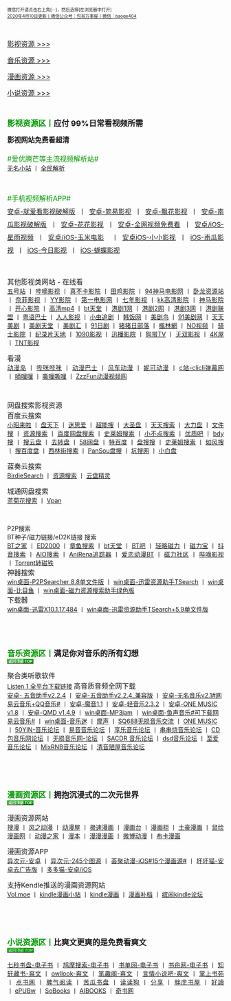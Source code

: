 <p style="text-align:justify;">
	<a name="top"></a> <a><span style="font-size:10px;">微信打开请点击右上角[···]，然后选择[在浏览器中打开]</span></a> <br />
<span style="font-size:10px;"><a href="http://qr06.cn/C3tw81">2020年4月10日更新丨微信公众号：包哥万事屋丨微信：baoge404</a></span> 
</p>
<p style="text-align:justify;">
	<br />
</p>

<p style="text-align:justify;">
	<a href="#yingshi"><span style="font-size:16px;">影视资源 &gt;&gt;&gt;</span></a> 
</p>
<p style="text-align:justify;">
	<a href="#yinyue"><span style="font-size:16px;">音乐资源 &gt;&gt;&gt;</span></a> 
</p>
<p style="text-align:justify;">
	<a href="#manhua"><span style="font-size:16px;">漫画资源 &gt;&gt;&gt;</span></a> 
</p>
<p style="text-align:justify;">
	<span style="font-size:16px;"><a href="#xiaoshuo">小说资源 &gt;&gt;&gt;</a></span> 
</p>
<p style="text-align:justify;">
	<br />
</p>
<p>
	<a name="yingshi"></a><strong><span style="color:#009900;font-size:18px;">影视资源区丨</span><span style="font-size:18px;">应付 99%日常看视频所需</span></strong> 
</p>
<p style="text-align:justify;">
  <span style="font-size:16px;"><strong>影视网站免费看超清</strong><br/><br/><span style="color:#009900;">#爱优腾芒等主流视频解析站#</span></span> 
<br /><span style="font-size:14px;">
	<a href="https://www.administrator5.com/">无名小站</a><span>&nbsp;丨&nbsp;</span><a href="http://www.qmaile.com/">全民解析</a></span>
</p>
<p style="text-align:justify;">
	<br />
</p>
<p style="text-align:justify;line-height:2">
<span style="color:#009900;font-size:16px;">#手机视频解析APP#</span> 
<br />
<span style="font-size:15px;">
<a href="https://share.weiyun.com/5gNA4ss">安卓-就爱看影视破解版</a>&nbsp;&nbsp;丨&nbsp;&nbsp;<a href="https://share.weiyun.com/5lGSFwC">安卓-简易影视</a>&nbsp;&nbsp;丨&nbsp;&nbsp;<a href="https://share.weiyun.com/5cU80DE">安卓-飘花影视</a>&nbsp;&nbsp;丨&nbsp;&nbsp;<a href="https://share.weiyun.com/53dyzwD">安卓-南瓜影视破解版</a>&nbsp;&nbsp;丨&nbsp;&nbsp;<a href="https://share.weiyun.com/5N89Qiu">安卓-花花影视</a>&nbsp;&nbsp;丨&nbsp;&nbsp;<a href="https://share.weiyun.com/5Ckv3Aa">安卓-全网视频免费看</a>&nbsp;&nbsp;丨&nbsp;&nbsp;<a href="http://www.star.vin/">安卓/iOS-星雨视频</a>&nbsp;&nbsp;丨&nbsp;&nbsp;<a href="https://ymdy.app/">安卓/iOS-玉米电影</a>&nbsp;&nbsp;&nbsp;&nbsp;丨&nbsp;&nbsp;<a href="https://xiao1.app/">安卓iOS-小小影视</a>&nbsp;&nbsp;丨&nbsp;&nbsp;<a href="https://apps.apple.com/cn/app/%E5%8D%97%E7%93%9C%E5%AE%B6%E5%85%B7/id1498953691">iOS-南瓜影视</a>&nbsp;&nbsp;丨&nbsp;&nbsp;<a href="https://apps.apple.com/cn/app/%E4%BB%8A%E6%97%A5%E5%BD%B1%E8%A7%86-%E7%9C%8B%E5%A5%BD%E5%89%A7-%E4%B8%8A%E4%BB%8A%E6%97%A5%E5%BD%B1%E8%A7%86/id1322243737">iOS-今日影视</a>&nbsp;&nbsp;丨&nbsp;&nbsp;<a href="https://apps.apple.com/cn/app/id1474749614">iOS-蝴蝶影视</a>
</span> 
</p>
  
<p style="text-align:justify;">
	<br />
</p>
<p style="text-align:justify;">
	<span style="font-size:16px;">其他影视类网站 - 在线看</span> 
<br />
	<a href="http://www.wuhaozhan.net/"><span style="font-size:14px;">五号站</span></a> <span>丨&nbsp;</span><a href="https://bde4.com/"><span style="font-size:14px;">哔嘀影视</span></a> <span>丨&nbsp;</span><a href="https://www.zhenbuka.com/"><span style="font-size:14px;">真不卡影院</span></a> <span>丨&nbsp;</span><a href="https://www.tianjiyy123.com/"><span style="font-size:14px;">田鸡影院</span></a> <span>丨&nbsp;</span><a href="http://www.9rmb.com/"><span style="font-size:14px;">94神马电影网</span></a> <span>丨&nbsp;</span><a href="https://www.vodsee.com/"><span style="font-size:14px;">卧龙资源站</span></a> <span>丨&nbsp;</span><a href="https://www.nfmovies.com/"><span style="font-size:14px;">奈菲影视</span></a> <span>丨&nbsp;</span><a href="https://www.yyzone.net/"><span style="font-size:14px;">YY影院</span></a> <span>丨&nbsp;</span><a href="https://www.001d.com/"><span style="font-size:14px;">第一电影网</span></a> <span>丨&nbsp;</span><a href="http://www.dynamicpuer.com/"><span style="font-size:14px;">七年影视</span></a> <span>丨&nbsp;</span><a href="http://www.kk3.tv/"><span style="font-size:14px;">kk高清影院</span></a> <span>丨&nbsp;</span><a href="https://www.jlszyy.cc/"><span style="font-size:14px;">神马影院</span></a> <span>丨&nbsp;</span><a href="https://kushizhu.com/"><span style="font-size:14px;">开心影院</span></a> <span>丨&nbsp;</span><a href="https://www.mp4pa.com/"><span style="font-size:14px;">高清mp4</span></a> <span>丨&nbsp;</span><a href="https://www.jsr9.com/"><span style="font-size:14px;">bt天堂</span></a><span>&nbsp;</span><span>丨&nbsp;</span><a href="http://www.yueyu2.com/"><span style="font-size:14px;"><span></span><span>港剧1网</span></span></a> <span>丨&nbsp;</span><a href="http://www.metvb1.com/index.html"><span style="font-size:14px;"><span></span><span>港剧2网</span></span></a> <span>丨&nbsp;</span><a href="https://www.gangjuw.com/"><span style="font-size:14px;font-size:14px;"><span></span><span>港剧3网</span></span></a> <span>丨&nbsp;</span><a href="https://www.wotvb.com/"><span style="font-size:14px;"><span></span><span>港剧联盟</span></span></a> <span>丨&nbsp;</span><a href="https://www.tvb8c.com/"><span style="font-size:14px;"><span></span><span>粤语巴士</span></span></a> <span>丨&nbsp;</span><a href="http://www.yyetss.com/"><span style="font-size:14px;"><span></span><span>人人影视</span></span></a> <span>丨&nbsp;</span><a href="http://www.ixiazai.vip/"><span style="font-size:14px;"><span></span><span>小虫追剧</span></span></a> <span>丨&nbsp;</span><a href="https://www.hanfan.cc/"><span style="font-size:14px;font-size:14px;"><span></span><span>韩饭网</span></span></a> <span>丨&nbsp;</span><a href="http://www.meijuniao.com/"><span style="font-size:14px;"><span></span><span>美剧鸟</span></span></a> <span>丨&nbsp;</span><a href="https://91mjw.com/"><span style="font-size:14px;"><span></span><span>91美剧网</span></span></a> <span>丨&nbsp;</span><a href="http://www.ttzmz.vip/"><span style="font-size:14px;"><span></span><span>天天美剧</span></span></a> <span>丨&nbsp;</span><a href="http://www.meijutt.cn/"><span style="font-size:14px;"><span></span><span>美剧天堂</span></span></a> <span>丨&nbsp;</span><a href="http://www.meijuhui520.com/"><span style="font-size:14px;"><span></span><span>美剧汇</span></span></a> <span>丨&nbsp;</span><a href="http://www.wwmulu.com/"><span style="font-size:14px;"><span></span><span>91日剧</span></span></a> <span>丨&nbsp;</span><a href="http://www.zzrbl.com/"><span style="font-size:14px;"><span></span><span>猪猪日部落</span></span></a> <span>丨&nbsp;</span><a href="https://8maple.ru/"><span style="font-size:14px;"><span></span><span>楓林網</span></span></a> <span>丨&nbsp;</span><a href="https://www.novipnoad.com/"><span style="font-size:14px;"><span></span><span>NO视频</span></span></a> <span>丨&nbsp;</span><a href="http://www.74bt.com/"><span style="font-size:14px;"><span></span><span>骑士影院</span></span></a> <span>丨&nbsp;</span><a href="http://www.jlpcn.net/"><span style="font-size:14px;"><span></span><span>纪录片天地</span></span></a> <span>丨&nbsp;</span><a href="http://1090ys.com/"><span style="font-size:14px;"><span></span><span>1090影视</span></span></a> <span>丨&nbsp;</span><a href="http://www.xunbody.com/"><span style="font-size:14px;"><span></span><span>迅播影院</span></span></a> <span>丨&nbsp;</span><a href="http://xiguayyv1.com/"><span style="font-size:14px;"><span></span><span>狗带TV</span></span></a> <span>丨&nbsp;</span><a href="https://53ys.cc/"><span style="font-size:14px;"><span></span><span>无双影视</span></span></a> <span>丨&nbsp;</span><a href="http://www.kkkkmao.com/"><span style="font-size:14px;"><span></span><span>4K屋</span></span></a> <span>丨&nbsp;</span><span style="font-size:14px;"><a href="http://www.tntdy3.vip/"><span></span><span>TNT影视</span></a></span> 
</p>

<p style="text-align:justify;">
	<span style="font-size:16px;">看漫</span> 
<br />
	<a href="http://www.dmd8.com/"><span style="font-size:14px;">动漫岛</span></a> <span style="font-size:14px;">丨&nbsp;</span><a href="http://www.bimibimi.tv/"><span style=""><span style="font-size:14px;"></span><span style="font-size:14px;">哔咪哔咪</span></span></a> <span style="font-size:14px;">丨&nbsp;</span><a href="http://www.busdm.com/"><span style=""><span style="font-size:14px;"></span><span style="font-size:14px;">动漫巴士</span></span></a> <span style="font-size:14px;">丨&nbsp;</span><a href="https://dmfengche.com/"><span style=""><span style="font-size:14px;"></span><span style="font-size:14px;">风车动漫</span></span></a> <span style="font-size:14px;">丨&nbsp;</span><a href="http://www.nicotv.me/"><span style=""><span style="font-size:14px;"></span><span style="font-size:14px;">妮可动漫</span></span></a><span style="font-size:14px;">&nbsp;</span><span style="font-size:14px;">丨&nbsp;</span><a href="https://www.clicli.me/"><span style=""><span style="font-size:14px;"></span><span style="font-size:14px;">c站-clicli弹幕网</span></span></a> <span style="font-size:14px;">丨&nbsp;</span><a href="https://www.dililitv.com/"><span style=""><span style="font-size:14px;"></span><span style="font-size:14px;">嘀哩哩</span></span></a> <span style="font-size:14px;">丨&nbsp;</span><a href="http://www.silisili.cc/"><span style=""><span style="font-size:14px;"></span><span style="font-size:14px;">嘶哩嘶哩</span></span></a> <span style="font-size:14px;">丨&nbsp;</span><a href="http://www.zzzfun.com/"><span style=""><span style="font-size:14px;"></span><span style="font-size:14px;">ZzzFun动漫视频网</span></span></a> 
</p>
<p style="text-align:justify;">
	<br />
</p>
<p style="text-align:justify;">
	<span style="font-size:16px;">网盘搜索影视资源</span> 
<br />
	<span style="font-size:16px;">百度云搜索</span> 
<br /><span style="font-size:14px;">
  <a href="https://www.xiaozhaolaila.com/"><span style="">小昭来啦</span></a> <span>丨&nbsp;</span><a href="https://www.pantianxia.com/"><span style=""><span></span><span>盘天下</span></span></a> <span>丨&nbsp;</span><a href="http://hao.misiai.com/"><span style=""><span></span><span>迷思爱</span></span></a> <span>丨&nbsp;</span><a href="https://www.chaonengso.com/"><span style=""><span></span><span>超能搜</span></span></a> <span>丨&nbsp;</span><a href="https://www.dashengpan.com/"><span style=""><span></span><span>大圣盘</span></span></a> <span>丨&nbsp;</span><a href="http://www.daysou.com/"><span style=""><span></span><span>天天搜索</span></span></a> <span>丨&nbsp;</span><a href="https://dalipan.com/"><span style=""><span></span><span>大力盘</span></span></a> <span>丨&nbsp;</span><a href="http://wjsou.com/"><span style=""><span></span><span>文件搜</span></span></a> <span>丨&nbsp;</span><a href="http://magnet.chongbuluo.com/"><span style=""><span></span><span>资源搜索</span></span></a> <span>丨&nbsp;</span><a href="http://m.51caichang.com/"><span style=""><span></span><span>百度网盘搜索</span></span></a> <span>丨&nbsp;</span><a href="http://slimego.cn/"><span style=""><span></span><span>史莱姆搜索</span></span></a> <span>丨&nbsp;</span><a href="https://www.xiaoso.net/"><span style=""><span></span><span>小不点搜索</span></span></a> <span>丨&nbsp;</span><a href="http://uzi8.cn/"><span style=""><span></span><span>优质吧</span></span></a> <span>丨&nbsp;</span><a href="http://www.bdyso.com/"><span style=""><span></span><span>bdy搜</span></span></a> <span>丨&nbsp;</span><a href="https://www.soyunpan.com/"><span style=""><span></span><span>搜云盘</span></span></a> <span>丨&nbsp;</span><a href="https://www.quzhuanpan.com/"><span style=""><span></span><span>去转盘</span></span></a> <span>丨&nbsp;</span><a href="https://www.58wangpan.com/"><span style=""><span></span><span>58网盘</span></span></a> <span>丨&nbsp;</span><a href="http://www.tebaidu.com/"><span style=""><span></span><span>特百度</span></span></a> <span>丨&nbsp;</span><a href="https://www.pansoso.com/"><span style=""><span></span><span>盘搜搜</span></span></a> <span>丨&nbsp;</span><a href="http://www.slimego.cn/"><span style=""><span></span><span>史莱姆搜索</span></span></a> <span>丨&nbsp;</span><a href="http://www.rufengso.net/"><span style=""><span></span><span>如风搜</span></span></a> <span>丨&nbsp;</span><a href="https://www.sobaidupan.com/"><span style=""><span></span><span>搜百度盘</span></span></a> <span>丨&nbsp;</span><a href="https://xilinjie.cc/"><span style=""><span></span><span>西林街搜索</span></span></a> <span>丨&nbsp;</span><a href="http://www.pansou.com/"><span style=""><span></span><span>PanSou盘搜</span></span></a> <span>丨&nbsp;</span><a href="http://www.kengso.com/"><span style=""><span></span><span>坑搜网</span></span></a> <span>丨&nbsp;</span><span style=""><a href="https://www.xiaobaipan.com/"><span></span><span>小白盘</span></a></span> </span>
</p>

<p style="text-align:justify;">
	<span style="font-size:16px;">蓝奏云搜索</span> 
<br /><span style="font-size:14px;">
  <a href="https://www.birdiesearch.com/register.html"><span style="">BirdieSearch</span></a> <span>丨&nbsp;</span><a href="https://www.hfwzbk.com/lzys/"><span style="">资源搜索</span></a> <span>丨&nbsp;</span><span style=""><a href="https://www.yunpanjingling.com/">云盘精灵</a></span> </span>
</p>

<p style="text-align:justify;">
	<span style="font-size:16px;">城通网盘搜索</span> 
<br />
	<span style="font-size:14px;"><a href="http://www.lanjuhua.com/">蓝菊花搜索</a></span> 丨&nbsp;<span style="font-size:14px;"><a href="http://ct.vpan123.com/">Vpan</a></span> 
</p>
<p style="text-align:justify;">
	<br />
</p>
<p style="text-align:justify;">
	<span style="font-size:14px;">P2P搜索</span> 
<br />
	<span style="font-size:14px;">BT种子/磁力链接/eD2K链接 搜索</span> 
<br />
	<a href="http://www.2btjia.com/"><span style="font-size:14px;">BT之家</span></a> <span>丨&nbsp;</span><a href="https://www.ed2000.com/"><span style="font-size:14px;">ED2000</span></a> <span>丨&nbsp;</span><a href="https://www.zhangyusousuo.com/"><span style="font-size:14px;">章鱼搜索</span></a> <span>丨&nbsp;</span><a href="http://www.btbttt.com/"><span style="font-size:14px;">bt天堂</span></a> <span>丨&nbsp;</span><a href="https://www.btba.cc/"><span style="font-size:14px;">BT吧</span></a>&nbsp;<span>丨&nbsp;</span><a href="http://cili.search.qinggl.com/"><span style="font-size:14px;">轻略磁力</span></a> <span>丨&nbsp;</span><a href="http://cilibao.biz/"><span style="font-size:14px;">磁力宝</span></a> <span>丨&nbsp;</span><a href="https://www.btdiv.com/"><span style="font-size:14px;">抖音搜索</span></a> <span>丨&nbsp;</span><a href="https://www.aiosearch.com/"><span style="font-size:14px;">AIO搜索</span></a> <span>丨&nbsp;</span><a href="https://www.anirena.com/"><span style="font-size:14px;">AniRena追踪器</span></a> <span>丨&nbsp;</span><a href="http://kisssub.org/"><span style="font-size:14px;">爱恋动漫BT</span></a> <span>丨&nbsp;</span><a href="https://www.cilisql.com/"><span style="font-size:14px;">磁力社区</span></a> <span>丨&nbsp;</span><a href="https://www.bde4.com/"><span style="font-size:14px;">哔嘀影视</span></a> <span>丨&nbsp;</span><span style="font-size:14px;"><a href="https://www.torrentkitty.app/">Torrent转磁铁</a></span> 
<br />
	<span style="font-size:16px;">神器搜索</span> 
<br />
	<span style="font-size:14px;"><a href="https://share.weiyun.com/5i2Yb7h">win桌面-P2PSearcher 8.8单文件版</a></span> <span>丨&nbsp;</span><a href="https://share.weiyun.com/59olaDh"><span style="font-size:14px;">win桌面-迅雷资源助手TSearch</span></a> <span>丨&nbsp;</span><a href="https://share.weiyun.com/5DHZGKk"><span style="font-size:14px;">win桌面-比目鱼</span></a> <span>丨&nbsp;</span><span style="font-size:14px;"><a href="https://share.weiyun.com/55WexLp">win桌面-磁力资源搜索助手绿色版</a></span> 
<br>
	<span style="font-size:16px;">下载器</span> 
<br />
	<span style="font-size:14px;"><a href="https://share.weiyun.com/5MrRkLv">win桌面-迅雷X10.1.17.484</a></span> <span>丨&nbsp;</span><span style="font-size:14px;"><a href="https://share.weiyun.com/5cTXC7p">win桌面-迅雷资源助手TSearch+5.9单文件版</a></span> 
</p>
<p style="text-align:justify;">
	<br /><br /><br />
</p>
<p style="text-align:justify;">
  <a name="yinyue"></a><span style="font-size:18px;"><strong><span style="color:#009900;">音乐资源区丨</span>满足你对音乐的所有幻想</strong><br/><a href="#top"><span style="font-weight:bold;background-color:#009900;color:#FFFFFF;font-size:9px;">&nbsp;返回顶部 TOP&nbsp;</span></a><strong>
</strong></span> 
</p>

<span style="text-align:justify;">
	<span style="font-size:16px;">聚合类听歌软件</span> 
<br/>
	<a href="https://listen1.github.io/listen1/"><span style="font-size:14px;">Listen 1 全平台下载链接</span></a> 

<span style="text-align:justify;">
	<span style="font-size:16px;">高音质音频全网下载</span> 
<br/>
	<a href="https://share.weiyun.com/5Oc2Fcu"><span style="font-size:14px;">安卓- 五音助手v2.2.4</span></a> <span>丨&nbsp;</span><a href="https://share.weiyun.com/5hsqkdz"><span style="font-size:14px;">安卓-五音助手v2.2.4_兼容版</span></a> <span>丨&nbsp;</span><a href="https://share.weiyun.com/5q8qqVR"><span style="font-size:14px;">安卓-无名音乐v2.1#网易云音乐+QQ音乐#</span></a> <span>丨&nbsp;</span><a href="https://share.weiyun.com/5SJNzMj"><span style="font-size:14px;">安卓-魔音1.1</span></a> <span>丨&nbsp;</span><a href="https://share.weiyun.com/5yO5XzG"><span style="font-size:14px;">安卓-轻音乐2.3.2</span></a> <span>丨&nbsp;</span><span style="font-size:14px;"><a href="https://share.weiyun.com/5JSoJGl">安卓-ONE MUSIC v1.8</a>&nbsp;<span>丨&nbsp;</span></span><a href="https://share.weiyun.com/5kFbXmw"><span style="font-size:14px;">安卓-QMD v1.4.9</span></a> <span>丨&nbsp;</span><a href="https://share.weiyun.com/5tMQngx"><span style="font-size:14px;">win桌面-MP3jam</span></a> <span>丨&nbsp;</span><a href="https://share.weiyun.com/5HSUE0I"><span style="font-size:14px;">win桌面-鱼声音乐#可下载网易云音乐#</span></a> <span>丨&nbsp;</span><a href="https://share.weiyun.com/5ZLXOlg"><span style="font-size:14px;">win桌面-音乐迷</span></a> <span>丨&nbsp;</span><a href="https://moresound.tk/music/"><span style="font-size:14px;">摩声</span></a> <span>丨&nbsp;</span><a href="https://www.sq688.com/"><span style="font-size:14px;">SQ688无损音乐交流</span></a> <span>丨&nbsp;</span><a href="http://a1one7.gz01.bdysite.com/music/"><span style="font-size:14px;">ONE MUSIC</span></a> <span>丨&nbsp;</span><a href="https://www.50yin.com/"><span style="font-size:14px;">50YIN-音乐论坛</span></a> <span>丨&nbsp;</span><a href="https://sacdr.net/forum.php"><span style="font-size:14px;">易音音乐论坛</span></a> <span>丨&nbsp;</span><a href="https://www.xlebbs.com/"><span style="font-size:14px;">享乐音乐论坛</span></a> <span>丨&nbsp;</span><a href="http://www.ccsdj.com/forum.php"><span style="font-size:14px;">串串烧音乐论坛</span></a> <span>丨&nbsp;</span><a href="https://www.cdbao.net/"><span style="font-size:14px;">CD包音乐网论坛</span></a> <span>丨&nbsp;</span><a href="https://wusunyinyue.cn/forum.php"><span style="font-size:14px;">无损音乐网-论坛</span></a> <span>丨&nbsp;</span><a href="https://sacdr.net/plugin.php?id=comeing_guide"><span style="font-size:14px;">SACDR 音乐论坛</span></a> <span>丨&nbsp;</span><a href="https://dsdlove.com/"><span style="font-size:14px;">dsd音乐论坛</span></a> <span>丨&nbsp;</span><span style="font-size:14px;"><a href="http://www.zhiaimusic.com/">至爱音乐论坛</a>&nbsp;<span>丨</span>&nbsp;</span><a href="http://www.mixrnb.com/"><span style="font-size:14px;">MixRNB音乐论坛</span></a> <span>丨&nbsp;</span><span style="font-size:14px;"><a href="http://www.52qingyin.cn/">清音陋屋音乐论坛</a></span> 
</p>
<p style="text-align:justify;">
	<br /><br /><br />
</p>
<h3 style="text-align:justify;">
  <a name="manhua"></a><span style="font-size:18px;"><span style="color:#009900;">漫画资源区丨</span>拥抱沉浸式的二次元世界&nbsp;<br/><a href="#top"><span style="background-color:#009900;color:#FFFFFF;font-size:9px;">&nbsp;返回顶部 TOP&nbsp; </span></a></span> 
</h3> 
<p style="text-align:justify;">
	<span style="font-size:16px;">漫画资源网站</span> 
<br/>
	<a href="https://www.soman.com/"><span style="font-size:14px;">搜漫</span></a>&nbsp;<span>丨</span>&nbsp;<a href="https://www.fzdm.com/"><span style="font-size:14px;">风之动漫</span></a> <span>丨&nbsp;</span><a href="http://www.dm5.com/"><span style="font-size:14px;">动漫屋</span></a> <span>丨&nbsp;</span><a href="http://www.1kkk.com/"><span style="font-size:14px;">极速漫画</span></a> <span>丨&nbsp;</span><a href="https://www.manhuatai.com/"><span style="font-size:14px;">漫画台</span></a> <span>丨&nbsp;</span><a href="https://www.manhuagui.com/"><span style="font-size:14px;">漫画柜</span></a> <span>丨&nbsp;</span><a href="https://www.tohomh123.com/"><span style="font-size:14px;">土豪漫画</span></a> <span>丨&nbsp;</span><a href="https://www.ishuhui.com/"><span style="font-size:14px;">鼠绘漫画网</span></a> <span>丨&nbsp;</span><a href="https://www.dmzj.com/"><span style="font-size:14px;">动漫之家</span></a> <span>丨&nbsp;</span><a href="http://www.manben.com/mh-yaoshenji/"><span style="font-size:14px;">漫本</span></a> <span>丨&nbsp;</span><a href="https://www.manmanapp.com/comic/category_1.html"><span style="font-size:14px;">漫漫漫画</span></a> <span>丨&nbsp;</span><a href="http://manhua.weibo.com/"><span style="font-size:14px;">微博动漫</span></a> <span>丨&nbsp;</span><span style="font-size:14px;"><a href="http://www.buka.cn/">布卡漫画</a></span> 
</p>

<p style="text-align:justify;">
	<span style="font-size:16px;">漫画资源APP</span> 
<br/>
	<a href="https://share.weiyun.com/5vGEdfH"><span style="font-size:14px;">异次元-安卓</span></a> <span>丨&nbsp;</span><a href="https://share.weiyun.com/5inxWtB"><span style="font-size:14px;">异次元-245个图源</span></a> <span>丨&nbsp;</span><a href="https://share.weiyun.com/5B0NS8z"><span style="font-size:14px;">荟聚动漫-iOS#15个漫画源#</span></a> <span>丨&nbsp;</span><a href="https://share.weiyun.com/5ifZag9"><span style="font-size:14px;">坏坏猫-安卓去广告版</span></a> <span>丨&nbsp;</span><a href="http://ddcat.noear.org/"><span style="font-size:14px;">多多猫-安卓/iOS</span></a> 
</p>

<span style="text-align:justify;">
	<span style="font-size:16px;">支持Kendle推送的漫画资源网站</span> 
<br/>
	<a href="https://volmoe.com/"><span style="font-size:14px;">Vol.moe</span></a> <span>丨&nbsp;</span><a href="https://kindlemh.cc/?__K=12be981992d205efc94d6c5c9f9c2956b1586334871_12098"><span style="font-size:14px;">kindle漫画小站</span></a> <span>丨&nbsp;</span><a href="http://www.kindlecomic.net/"><span style="font-size:14px;">kindle漫画</span></a> <span>丨&nbsp;</span><a href="https://www.manhuabudang.com/"><span style="font-size:14px;">漫画补档</span></a> <span>丨&nbsp;</span><span style="font-size:14px;"><a href="http://www.binnao.com/">缤闹kindle论坛</a></span> 
</p>
<p style="text-align:justify;">
	<br /><br /><br />
</p>
<h3 style="text-align:justify;">
  <a name="xiaoshuo"></a><span style="font-size:18px;"><span style="color:#009900;">小说资源区丨</span>比爽文更爽的是免费看爽文</span><br/>
  <a href="#top"><span style="background-color:#009900;color:#FFFFFF;font-size:9px;font-weight:normal;">&nbsp;返回顶部 TOP&nbsp;</span></a> 
</h3>
<p style="text-align:justify;">
	<span style="font-size:14px;"><a href="https://www.7sebook.com/disk">七秒书盘-电子书</a></span> <span>丨&nbsp;</span><a href="https://www.jiumodiary.com/"><span style="font-size:14px;">鸠摩搜索-电子书</span></a> <span>丨&nbsp;</span><a href="https://www.shudan.vip/"><span style="font-size:14px;">书单网-电子书</span></a> <span>丨&nbsp;</span><a href="http://kindle.archiew.top/"><span style="font-size:14px;">书舟网-电子书</span></a> <span>丨&nbsp;</span><a href="http://www.zxcs.info/"><span style="font-size:14px;">知轩藏书-爽文</span></a> <span>丨&nbsp;</span><a href="https://www.owllook.net/"><span style="font-size:14px;">owllook-爽文</span></a> <span>丨&nbsp;</span><a href="https://www.biquge5200.com/"><span style="font-size:14px;">笔趣阁-爽文</span></a> <span>丨&nbsp;</span><a href="https://www.xs8.cn/"><span style="font-size:14px;">言情小说吧-爽文</span></a> <span>丨&nbsp;</span><a href="https://www.soepub.com/"><span style="font-size:14px;">掌上书苑</span></a> <span>丨&nbsp;</span><a href="http://dianbook.cc/"><span style="font-size:14px;">点书网</span></a> <span>丨&nbsp;</span><a href="http://www.piqiyuedu.com/"><span style="font-size:14px;">脾气阅读</span></a> <span>丨&nbsp;</span><a href="http://kgbook.com/"><span style="font-size:14px;">苦瓜书盘</span></a> <span>丨&nbsp;</span><a href="http://www.dududog.com/"><span style="font-size:14px;">读读狗</span></a> <span>丨&nbsp;</span><a href="http://www.share2uu.com/"><span style="font-size:14px;">分享</span></a> <span>丨&nbsp;</span><a href="http://panghubook.cn/"><span style="font-size:14px;">胖虎书屋</span></a> <span>丨&nbsp;</span><a href="http://www.haodoo.net/"><span style="font-size:14px;">好讀</span></a> <span>丨&nbsp;</span><a href="https://epubw.com/?__cf_chl_jschl_tk__=ac62ce8f4dd7f141e664cf875a0744a62473a6d8-1585903979-0-AfW51XUMHwJ7wK_8owRNXf4SrgEe3Fqo_ERb9A4Qk87CR6Qlusi2kxkQ-Q1niyQUC-HjazqaocYrR5dm1Fb6TwmMbp8VlnD8cREjXPKBxx8I797H7k4XTdsoilEl7ZNelIEQh3VXkce3sItJAY2TwXcU5YKi7f6X7U07K2k8e1cO2yXA83c00WQC91YjdHZ4vySqDWPjccUmAoEWrwbNYM4cuLcHf9dOs3iPRuvi4EqHG5aoQ2YjcubQ0jxFkeA4WbwjlEbnqoBtyNcXG0yCqo0"><span style="font-size:14px;">ePUBw</span></a> <span>丨&nbsp;</span><a href="https://sobooks.cc/"><span style="font-size:14px;">SoBooks</span></a> <span>丨&nbsp;</span><a href="https://www.aibooks.club/"><span style="font-size:14px;">AIBOOKS</span></a> <span>丨&nbsp;</span><span style="font-size:14px;"><a href="http://www.xqishuta.com/">奇书网</a></span> 
  </p>
